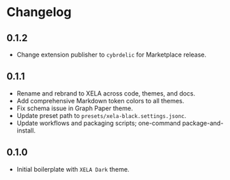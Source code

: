 # Changelog

## 0.1.2
- Change extension publisher to `cybrdelic` for Marketplace release.

## 0.1.1
- Rename and rebrand to XELA across code, themes, and docs.
- Add comprehensive Markdown token colors to all themes.
- Fix schema issue in Graph Paper theme.
- Update preset path to `presets/xela-black.settings.jsonc`.
- Update workflows and packaging scripts; one-command package-and-install.

## 0.1.0
- Initial boilerplate with `XELA Dark` theme.
